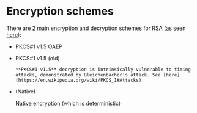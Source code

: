 # Encryption schemes

There are 2 main encryption and decryption schemes for RSA (as seen [here](https://en.wikipedia.org/wiki/PKCS_1#Schemes)):

* PKCS#1 v1.5 OAEP

* PKCS#1 v1.5 (old)

    ```admonish warning
    **PKCS#1 v1.5** decryption is intrinsically vulnerable to timing attacks, demonstrated by Bleichenbacher's attack. See [here](https://en.wikipedia.org/wiki/PKCS_1#Attacks).
    ```

* (Native)

    Native encryption (which is deterministic)
